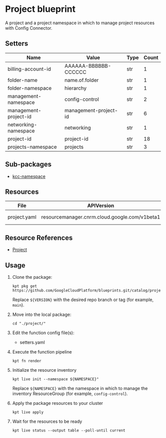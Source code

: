 <!-- BEGINNING OF PRE-COMMIT-BLUEPRINT DOCS HOOK:TITLE -->
# Project blueprint


<!-- END OF PRE-COMMIT-BLUEPRINT DOCS HOOK:TITLE -->
<!-- BEGINNING OF PRE-COMMIT-BLUEPRINT DOCS HOOK:BODY -->
A project and a project namespace in which to manage project resources with
Config Connector.

## Setters

|         Name          |         Value         | Type | Count |
|-----------------------|-----------------------|------|-------|
| billing-account-id    | AAAAAA-BBBBBB-CCCCCC  | str  |     1 |
| folder-name           | name.of.folder        | str  |     1 |
| folder-namespace      | hierarchy             | str  |     1 |
| management-namespace  | config-control        | str  |     2 |
| management-project-id | management-project-id | str  |     6 |
| networking-namespace  | networking            | str  |     1 |
| project-id            | project-id            | str  |    18 |
| projects-namespace    | projects              | str  |     3 |

## Sub-packages

- [kcc-namespace](kcc-namespace)

## Resources

|     File     |                  APIVersion                   |  Kind   |    Name    | Namespace |
|--------------|-----------------------------------------------|---------|------------|-----------|
| project.yaml | resourcemanager.cnrm.cloud.google.com/v1beta1 | Project | project-id | projects  |

## Resource References

- [Project](https://cloud.google.com/config-connector/docs/reference/resource-docs/resourcemanager/project)

## Usage

1.  Clone the package:
    ```shell
    kpt pkg get https://github.com/GoogleCloudPlatform/blueprints.git/catalog/project@${VERSION}
    ```
    Replace `${VERSION}` with the desired repo branch or tag
    (for example, `main`).

1.  Move into the local package:
    ```shell
    cd "./project/"
    ```

1.  Edit the function config file(s):
    - setters.yaml

1.  Execute the function pipeline
    ```shell
    kpt fn render
    ```

1.  Initialize the resource inventory
    ```shell
    kpt live init --namespace ${NAMESPACE}"
    ```
    Replace `${NAMESPACE}` with the namespace in which to manage
    the inventory ResourceGroup (for example, `config-control`).

1.  Apply the package resources to your cluster
    ```shell
    kpt live apply
    ```

1.  Wait for the resources to be ready
    ```shell
    kpt live status --output table --poll-until current
    ```

<!-- END OF PRE-COMMIT-BLUEPRINT DOCS HOOK:BODY -->
